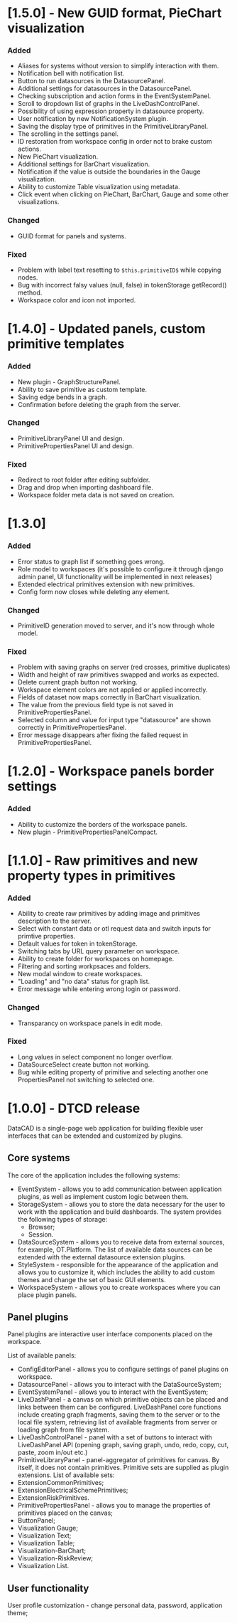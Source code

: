 # [1.5.0] - New GUID format, PieChart visualization

### Added

- Aliases for systems without version to simplify interaction with them.
- Notification bell with notification list.
- Button to run datasources in the DatasourcePanel.
- Additional settings for datasources in the DatasourcePanel.
- Checking subscription and action forms in the EventSystemPanel.
- Scroll to dropdown list of graphs in the LiveDashControlPanel.
- Possibility of using expression property in datasource property.
- User notification by new NotificationSystem plugin.
- Saving the display type of primitives in the PrimitiveLibraryPanel.
- The scrolling in the settings panel.
- ID restoration from workspace config in order not to brake custom actions.
- New PieChart visualization.
- Additional settings for BarChart visualization.
- Notification if the value is outside the boundaries in the Gauge visualization.
- Ability to customize Table visualization using metadata.
- Click event when clicking on PieChart, BarChart, Gauge and some other visualizations.

### Changed

- GUID format for panels and systems.

### Fixed

- Problem with label text resetting to `$this.primitiveID$` while copying nodes.
- Bug with incorrect falsy values (null, false) in tokenStorage getRecord() method.
- Workspace color and icon not imported.

# [1.4.0] - Updated panels, custom primitive templates

### Added

- New plugin - GraphStructurePanel.
- Ability to save primitive as custom template.
- Saving edge bends in a graph.
- Confirmation before deleting the graph from the server.

### Changed

- PrimitiveLibraryPanel UI and design.
- PrimitivePropertiesPanel UI and design.

### Fixed

- Redirect to root folder after editing subfolder.
- Drag and drop when importing dashboard file.
- Workspace folder meta data is not saved on creation.

# [1.3.0]

### Added

- Error status to graph list if something goes wrong.
- Role model to workspaces (it's possible to configure it through django admin panel, UI functionality will be implemented in next releases)
- Extended electrical primitives extension with new primitives.
- Config form now closes while deleting any element.

### Changed

- PrimitiveID generation moved to server, and it's now through whole model.

### Fixed

- Problem with saving graphs on server (red crosses, primitive duplicates)
- Width and height of raw primitives swapped and works as expected.
- Delete current graph button not working.
- Workspace element colors are not applied or applied incorrectly.
- Fields of dataset now maps correctly in BarChart visualization.
- The value from the previous field type is not saved in PrimitivePropertiesPanel.
- Selected column and value for input type "datasource" are shown correctly in PrimitivePropertiesPanel.
- Error message disappears after fixing the failed request in PrimitivePropertiesPanel.

# [1.2.0] - Workspace panels border settings

### Added

- Ability to customize the borders of the workspace panels.
- New plugin - PrimitivePropertiesPanelCompact.

# [1.1.0] - Raw primitives and new property types in primitives

### Added

- Ability to create raw primitives by adding image and primitives description to the server.
- Select with constant data or otl request data and switch inputs for primtive properties.
- Default values for token in tokenStorage.
- Switching tabs by URL query parameter on workspace.
- Ability to create folder for workspaces on homepage.
- Filtering and sorting workpsaces and folders.
- New modal window to create workspaces.
- "Loading" and "no data" status for graph list.
- Error message while entering wrong login or password.

### Changed

- Transparancy on workspace panels in edit mode.

### Fixed

- Long values in select component no longer overflow.
- DataSourceSelect create button not working.
- Bug while editing property of primitive and selecting another one PropertiesPanel not switching to selected one.

# [1.0.0] - DTCD release

DataCAD is a single-page web application for building flexible user interfaces that can be extended and customized by plugins.

## Core systems

The core of the application includes the following systems:

- EventSystem - allows you to add communication between application plugins, as well as implement custom logic between them.
- StorageSystem - allows you to store the data necessary for the user to work with the application and build dashboards. The system provides the following types of storage:
  - Browser;
  - Session.
- DataSourceSystem - allows you to receive data from external sources, for example, OT.Platform. The list of available data sources can be extended with the external datasource extension plugins.
- StyleSystem - responsible for the appearance of the application and allows you to customize it, which includes the ability to add custom themes and change the set of basic GUI elements.
- WorkspaceSystem - allows you to create workspaces where you can place plugin panels.

## Panel plugins

Panel plugins are interactive user interface components placed on the workspace.

List of available panels:

- ConfigEditorPanel - allows you to configure settings of panel plugins on workspace.
- DatasourcePanel - allows you to interact with the DataSourceSystem;
- EventSystemPanel - allows you to interact with the EventSystem;
- LiveDashPanel - a canvas on which primitive objects can be placed and links between them can be configured. LiveDashPanel core functions include creating graph fragments, saving them to the server or to the local file system, retrieving list of available fragments from server or loading graph from file system.
- LiveDashControlPanel - panel with a set of buttons to interact with LiveDashPanel API (opening graph, saving graph, undo, redo, copy, cut, paste, zoom in/out etc.)
- PrimitiveLibraryPanel - panel-aggregator of primitives for canvas. By itself, it does not contain primitives. Primitive sets are supplied as plugin extensions. List of available sets:
- ExtensionCommonPrimitives;
- ExtensionElectricalSchemePrimitives;
- ExtensionRiskPrimitives.
- PrimitivePropertiesPanel - allows you to manage the properties of primitives placed on the canvas;
- ButtonPanel;
- Visualization Gauge;
- Visualization Text;
- Visualization Table;
- Visualization-BarChart;
- Visualization-RiskReview;
- Visualization List.

## User functionality

User profile customization - change personal data, password, application theme;
